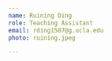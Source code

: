 ```yaml
---
name: Ruining Ding
role: Teaching Assistant
email: rding1507@g.ucla.edu
photo: ruining.jpeg

---
```


